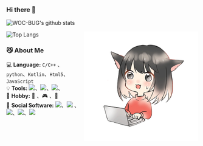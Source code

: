 ### Hi there 👋

![WOC-BUG's github stats](https://github-readme-stats.vercel.app/api?username=WOC-BUG&show_icons=true&theme=tokyonight)



<img align="right" alt="GIF" src="./img/1.gif" width = "300"/>

![Top Langs](https://github-readme-stats.vercel.app/api/top-langs/?username=WOC-BUG&layout=compact)



### :smirk_cat: About  Me

:computer: **Language:** ``C/C++`` 、``python``、``Kotlin``、``Html5``、``JavaScript``
<br>
:bulb:  **Tools:** ![](https://img.shields.io/badge/Visual%20Studio-2019-purple)、![](https://img.shields.io/badge/Visual%20Studio-Code-007acc)、![](https://img.shields.io/badge/Android%20Studio-4.0.1-brightgren)、
<br>
:ghost: **Hobby:** :art: 、:video_game: 、:book:
<br>
:balloon: **Social Software:** [![](https://img.shields.io/badge/dynamic/json?color=000000&logo=github&label=GitHub&query=%24.data.totalSubs&suffix=Followers&url=https%3A%2F%2Fapi.spencerwoo.com%2Fsubstats%2F%3Fsource%3Dgithub%26queryKey%3DWOC-BUG)](https://github.com/WOC-BUG)、[![](https://img.shields.io/badge/dynamic/json?logo=bilibili&color=ff69b4&label=bilibili&query=%24.data.totalSubs&suffix=Followers&url=https%3A%2F%2Fapi.spencerwoo.com%2Fsubstats%2F%3Fsource%3Dbilibili%26queryKey%3D23005221)](https://space.bilibili.com/23005221) 、[![](https://img.shields.io/badge/dynamic/json?logo=sina-weibo&color=E6162D&label=微博&query=%24.data.totalSubs&suffix=Followers&url=https%3A%2F%2Fapi.spencerwoo.com%2Fsubstats%2F%3Fsource%3Dweibo%26queryKey%3D7075760489)](https://weibo.com/u/7075760489)、![](https://img.shields.io/badge/QQ-1539777243-9cf)、![](https://img.shields.io/badge/LOFTER-WOC__BUG-green)
<br>

